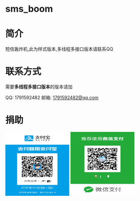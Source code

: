# sms_boom

# 简介
短信轰炸机,此为样式版本,多线程多接口版本请联系QQ

# 联系方式

需要**多线程多接口版本**的版本请加


QQ: 1791592482 邮箱: 1791592482@qq.com

# 捐助
<img src="img/pay.jpg" width="200px" height="200px">
<img src="img/pay2.jpg" width="200px" height="200px">